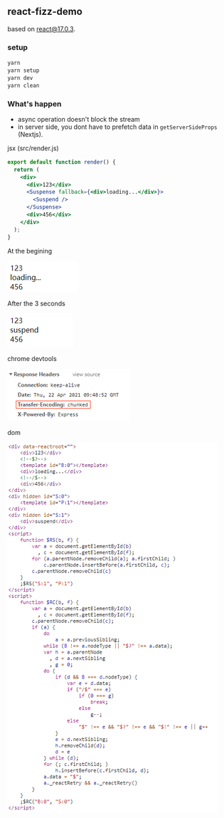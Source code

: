 ## react-fizz-demo

based on react@17.0.3.

### setup

```bash
yarn
yarn setup
yarn dev
yarn clean
```

### What's happen

- async operation doesn't block the stream
- in server side, you dont have to prefetch data in `getServerSideProps` (Nextjs).

jsx (src/render.js)

```jsx
export default function render() {
  return (
    <div>
      <div>123</div>
      <Suspense fallback={<div>loading...</div>}>
        <Suspend />
      </Suspense>
      <div>456</div>
    </div>
  );
}
```

At the begining

![loading](./img/1.png)

After the 3 seconds

![finish](./img/2.png)

chrome devtools

![chrome devtool](./img/3.png)

dom

![dom](./img/4.png)
